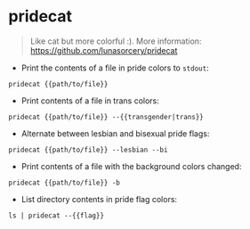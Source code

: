 # pridecat

> Like cat but more colorful :).
> More information: <https://github.com/lunasorcery/pridecat>

- Print the contents of a file in pride colors to `stdout`:

`pridecat {{path/to/file}}`

- Print contents of a file in trans colors:

`pridecat {{path/to/file}} --{{transgender|trans}}`

- Alternate between lesbian and bisexual pride flags:

`pridecat {{path/to/file}} --lesbian --bi`

- Print contents of a file with the background colors changed:

`pridecat {{path/to/file}} -b`

- List directory contents in pride flag colors:

`ls | pridecat --{{flag}}`

